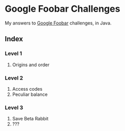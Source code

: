 # Google Foobar Challenges

My answers to [Google Foobar](https://www.google.com/foobar/) challenges, in Java.

## Index

### Level 1

1. Origins and order

### Level 2

1. Access codes
2. Peculiar balance

### Level 3

1. Save Beta Rabbit
2. ???
